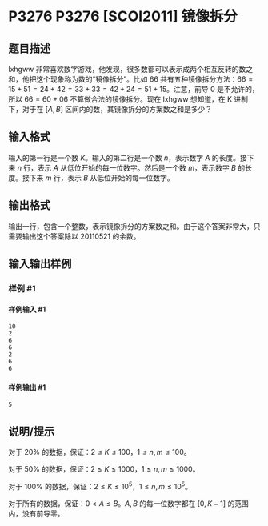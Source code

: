 # P3276 P3276 [SCOI2011] 镜像拆分

## 题目描述

lxhgww 非常喜欢数字游戏，他发现，很多数都可以表示成两个相互反转的数之和，他把这个现象称为数的“镜像拆分”。比如 $66$ 共有五种镜像拆分方法：$66=15+51=24+42=33+33=42+24=51+15$。注意，前导 0 是不允许的，所以 $66=60+06$ 不算做合法的镜像拆分。现在 lxhgww 想知道，在 K 进制下，对于在 $[A,B]$ 区间内的数，其镜像拆分的方案数之和是多少？

## 输入格式

输入的第一行是一个数 $K$。输入的第二行是一个数 $n$，表示数字 $A$ 的长度。接下来 $n$ 行，表示 $A$ 从低位开始的每一位数字。然后是一个数 $m$，表示数字 $B$ 的长度。接下来 $m$ 行，表示 $B$ 从低位开始的每一位数字。


## 输出格式

输出一行，包含一个整数，表示镜像拆分的方案数之和。由于这个答案非常大，只需要输出这个答案除以 $20110521$ 的余数。


## 输入输出样例

### 样例 #1

#### 样例输入 #1

```
10
2
6
6
2
6
6
```

#### 样例输出 #1

```
5
```

## 说明/提示

对于 $20\%$ 的数据，保证：$2\le K\le100$，$1\le n,m\le100$。

对于 $50\%$ 的数据，保证：$2\le K\le1000$，$1\le n,m\le1000$。

对于 $100\%$ 的数据，保证：$2\le K\le10^5$，$1\le n,m\le10 ^ 5$。

对于所有的数据，保证：$0\lt A\le B$。$A,B$ 的每一位数字都在 $[0, K-1]$ 的范围内，没有前导零。
